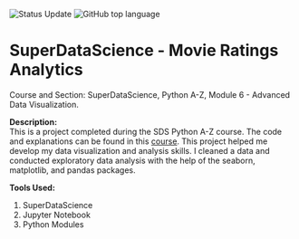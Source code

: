 ![Status Update](https://img.shields.io/badge/Status-Complete-brightgreen) ![GitHub top language](https://img.shields.io/github/languages/top/sverma1012/SDS-MovieRatingsAnalytics?color=%23F37626&logo=Jupyter&logoColor=%23F37626&style=flat-square)

# SuperDataScience - Movie Ratings Analytics

Course and Section: SuperDataScience, Python A-Z, Module 6 - Advanced Data Visualization. 

**Description:** <br />
This is a project completed during the SDS Python A-Z course. The code and explanations can be found in this [course](https://www.superdatascience.com/courses/python-programming). 
This project helped me develop my data visualization and analysis skills. I cleaned a data and conducted exploratory data analysis with the help of the seaborn, matplotlib, and pandas packages. 

**Tools Used:**
1) SuperDataScience
2) Jupyter Notebook
3) Python Modules
